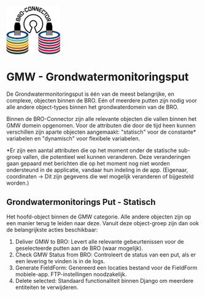 
<img src=bro_connector/static/img/broconnector.png width="140">

# GMW - Grondwatermonitoringsput

De Grondwatermonitoringsput is één van de meest belangrijke, en complexe, objecten binnen de BRO.
Eén of meerdere putten zijn nodig voor alle andere object-types binnen het grondwaterdomein van de BRO.

Binnen de BRO-Connector zijn alle relevante objecten die vallen binnen het GMW domein opgenomen.
Voor de attributen die door de tijd heen kunnen verschillen zijn aparte objecten aangemaakt: "statisch" voor de constante* variabelen en "dynamisch" voor flexibele variabelen.

*Er zijn een aantal attributen die op het moment onder de statische sub-groep vallen, die potentieel wel kunnen veranderen. Deze veranderingen gaan gepaard met berichten die op het moment nog niet worden ondersteund in de applicatie, vandaar hun indeling in de app. (Eigenaar, coordinaten -> Dit zijn gegevens die wel mogelijk veranderen of bijgesteld worden.)

## Grondwatermonitorings Put - Statisch

Het hoofd-object binnen de GMW categorie. Alle andere objecten zijn op een manier terug te leiden naar deze.
Vanuit deze object-groep zijn dan ook de belangrijkste acties beschikbaar:

1. Deliver GMW to BRO: Levert alle relevante gebeurtenissen voor de geselecteerde putten aan de BRO (waar mogelijk).
2. Check GMW Status from BRO: Controleert de status van een put, als er een levering te vinden is in de logs.
3. Generate FieldForm: Genereerd een locaties bestand voor de FieldForm mobiele-app. FTP-instellingen noodzakelijk.
4. Delete selected: Standaard functionaliteit binnen Django om meerdere entiteiten te verwijderen.
